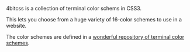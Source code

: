 4bitcss is a collection of terminal color schems in CSS3.

This lets you choose from a huge variety of 16-color schemes to use in a website.

The color schemes are defined in a [wonderful repository of terminal color schemes](https://github.com/mbadolato/iTerm2-Color-Schemes).